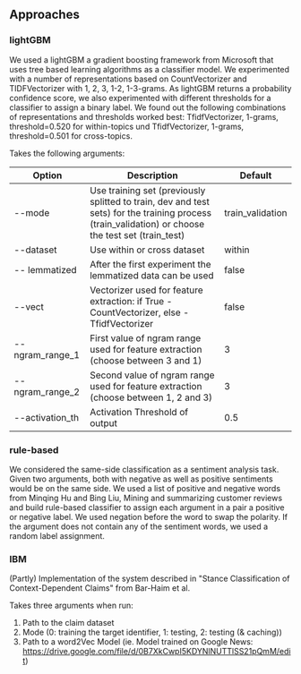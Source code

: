 ## Approaches

### lightGBM 
We used a lightGBM a gradient boosting framework from Microsoft that uses tree based learning algorithms as a classifier model. We experimented with a number of representations based on CountVectorizer and TIDFVectorizer with 1, 2, 3, 1-2, 1-3-grams. As lightGBM returns a probability confidence score, we also experimented with different thresholds for a classifier to assign a binary label. We found out the following combinations of representations and thresholds worked best: TfidfVectorizer, 1-grams, threshold=0.520 for within-topics und TfidfVectorizer, 1-grams, threshold=0.501 for cross-topics.

Takes the following arguments:

| Option  | Description | Default |
| ------------- | ------------- | ------------- |
| --mode  | Use training set (previously splitted to train, dev and test sets) for the training process (train_validation) or choose the test set (train_test)  | train_validation |
| --dataset  | Use within or cross dataset  | within |
| -- lemmatized | After the first experiment the lemmatized data can be used | false |
| --vect | Vectorizer used for feature extraction: if True - CountVectorizer, else - TfidfVectorizer | false |
| --ngram_range_1 | First value of ngram range used for feature extraction (choose between 3 and 1) | 3 |
| --ngram_range_2 | Second value of ngram range used for feature extraction (choose between 1, 2 and 3) | 3 |
| --activation_th | Activation Threshold of output | 0.5 |



### rule-based 
We considered the same-side classification as a sentiment analysis task. Given two arguments, both with negative as well as positive sentiments would be on the same side. We used a list of positive and negative words from Minqing Hu and Bing Liu, Mining and summarizing customer reviews and build rule-based classifier to assign each argument in a pair a positive or negative label. We used negation before the word to swap the polarity. If the argument does not contain any of the sentiment words, we used a random label assignment.

### IBM
(Partly) Implementation of the system described in "Stance Classification of Context-Dependent Claims" from Bar-Haim et al.

Takes three arguments when run:
1. Path to the claim dataset
2. Mode (0: training the target identifier, 1: testing, 2: testing (& caching))
3. Path to a word2Vec Model (ie. Model trained on Google News: https://drive.google.com/file/d/0B7XkCwpI5KDYNlNUTTlSS21pQmM/edit)
